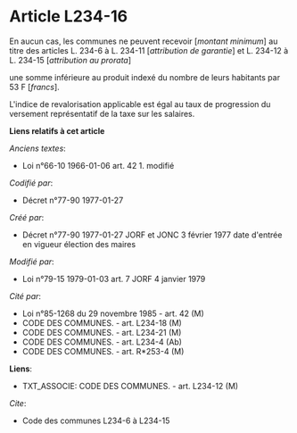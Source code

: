 # Article L234-16

En aucun cas, les communes ne peuvent recevoir [*montant minimum*] au titre des articles L. 234-6 à L. 234-11 [*attribution
de garantie*] et L. 234-12 à L. 234-15 [*attribution au prorata*]

une somme inférieure au produit indexé du nombre de leurs habitants par 53 F [*francs*]. 

L'indice de revalorisation applicable est égal au taux de progression du versement représentatif de la taxe sur les salaires.

**Liens relatifs à cet article**

_Anciens textes_:

  - Loi n°66-10 1966-01-06 art. 42 1. modifié

_Codifié par_:

  - Décret n°77-90 1977-01-27

_Créé par_:

  - Décret n°77-90 1977-01-27 JORF et JONC 3 février 1977 date d'entrée en vigueur élection des maires

_Modifié par_:

  - Loi n°79-15 1979-01-03 art. 7 JORF 4 janvier 1979

_Cité par_:

  - Loi n°85-1268 du 29 novembre 1985 - art. 42 (M)
  - CODE DES COMMUNES. - art. L234-18 (M)
  - CODE DES COMMUNES. - art. L234-21 (M)
  - CODE DES COMMUNES. - art. L234-4 (Ab)
  - CODE DES COMMUNES. - art. R*253-4 (M)

**Liens**:

  - TXT_ASSOCIE: CODE DES COMMUNES. - art. L234-12 (M)

_Cite_:

  - Code des communes L234-6 à L234-15
